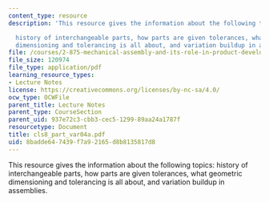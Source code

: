 ```yaml
---
content_type: resource
description: 'This resource gives the information about the following topics:

  history of interchangeable parts, how parts are given tolerances, what geometric
  dimensioning and tolerancing is all about, and variation buildup in assemblies.'
file: /courses/2-875-mechanical-assembly-and-its-role-in-product-development-fall-2004/8badde647439f7a92165d8b8135817d8_cls8_part_var04a.pdf
file_size: 120974
file_type: application/pdf
learning_resource_types:
- Lecture Notes
license: https://creativecommons.org/licenses/by-nc-sa/4.0/
ocw_type: OCWFile
parent_title: Lecture Notes
parent_type: CourseSection
parent_uid: 937e72c3-cbb3-cec5-1299-89aa24a1787f
resourcetype: Document
title: cls8_part_var04a.pdf
uid: 8badde64-7439-f7a9-2165-d8b8135817d8
---
```

This resource gives the information about the following topics:
history of interchangeable parts, how parts are given tolerances, what geometric dimensioning and tolerancing is all about, and variation buildup in assemblies.
